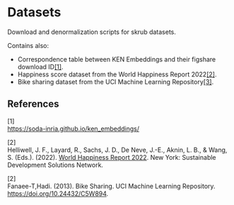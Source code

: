 # Datasets
Download and denormalization scripts for skrub datasets.

Contains also:
- Correspondence table between KEN Embeddings and their figshare download ID[[1]](#1).
- Happiness score dataset from the World Happiness Report 2022[[2]](#2).
- Bike sharing dataset from the UCI Machine Learning Repository[[3]](#3).

## References
<a id="1">[1]</a>  
https://soda-inria.github.io/ken_embeddings/

<a id="2">[2]</a>  
Helliwell, J. F., Layard, R., Sachs, J. D., De Neve, J.-E., Aknin, L. B., & Wang, S. (Eds.). (2022). 
[World Happiness Report 2022](https://worldhappiness.report/ed/2022/). New York: Sustainable Development Solutions Network.

<a id="3">[2]</a>  
Fanaee-T,Hadi. (2013). Bike Sharing. UCI Machine Learning Repository. https://doi.org/10.24432/C5W894.
